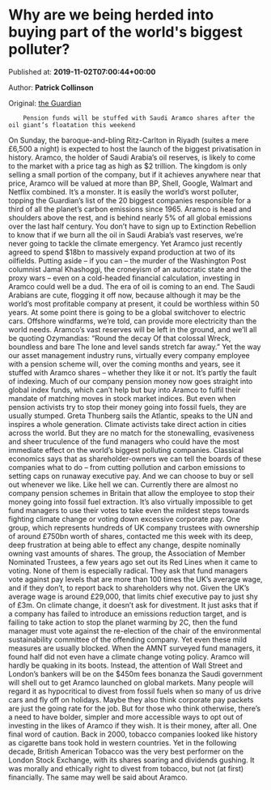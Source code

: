
# Why are we being herded into buying part of the world's biggest polluter?

Published at: **2019-11-02T07:00:44+00:00**

Author: **Patrick Collinson**

Original: [the Guardian](https://www.theguardian.com/money/2019/nov/02/worlds-biggest-polluter-saudi-aramco-floatation)


        Pension funds will be stuffed with Saudi Aramco shares after the oil giant’s floatation this weekend
      
On Sunday, the baroque-and-bling Ritz-Carlton in Riyadh (suites a mere £6,500 a night) is expected to host the launch of the biggest privatisation in history. Aramco, the holder of Saudi Arabia’s oil reserves, is likely to come to the market with a price tag as high as $2 trillion.
The kingdom is only selling a small portion of the company, but if it achieves anywhere near that price, Aramco will be valued at more than BP, Shell, Google, Walmart and Netflix combined.
It’s a monster. It is easily the world’s worst polluter, topping the Guardian’s list of the 20 biggest companies responsible for a third of all the planet’s carbon emissions since 1965. Aramco is head and shoulders above the rest, and is behind nearly 5% of all global emissions over the last half century.
You don’t have to sign up to Extinction Rebellion to know that if we burn all the oil in Saudi Arabia’s vast reserves, we’re never going to tackle the climate emergency. Yet Aramco just recently agreed to spend $18bn to massively expand production at two of its oilfields.
Putting aside – if you can – the murder of the Washington Post columnist Jamal Khashoggi, the croneyism of an autocratic state and the proxy wars – even on a cold-headed financial calculation, investing in Aramco could well be a dud.
The era of oil is coming to an end. The Saudi Arabians are cute, flogging it off now, because although it may be the world’s most profitable company at present, it could be worthless within 50 years. At some point there is going to be a global switchover to electric cars. Offshore windfarms, we’re told, can provide more electricity than the world needs. Aramco’s vast reserves will be left in the ground, and we’ll all be quoting Ozymandias: “Round the decay Of that colossal Wreck, boundless and bare The lone and level sands stretch far away.”
Yet the way our asset management industry runs, virtually every company employee with a pension scheme will, over the coming months and years, see it stuffed with Aramco shares – whether they like it or not.
It’s partly the fault of indexing. Much of our company pension money now goes straight into global index funds, which can’t help but buy into Aramco to fulfil their mandate of matching moves in stock market indices. But even when pension activists try to stop their money going into fossil fuels, they are usually stumped.
Greta Thunberg sails the Atlantic, speaks to the UN and inspires a whole generation. Climate activists take direct action in cities across the world. But they are no match for the stonewalling, evasiveness and sheer truculence of the fund managers who could have the most immediate effect on the world’s biggest polluting companies.
Classical economics says that as shareholder-owners we can tell the boards of these companies what to do – from cutting pollution and carbon emissions to setting caps on runaway executive pay. And we can choose to buy or sell out whenever we like.
Like hell we can. Currently there are almost no company pension schemes in Britain that allow the employee to stop their money going into fossil fuel extraction. It’s also virtually impossible to get fund managers to use their votes to take even the mildest steps towards fighting climate change or voting down excessive corporate pay.
One group, which represents hundreds of UK company trustees with ownership of around £750bn worth of shares, contacted me this week with its deep, deep frustration at being able to effect any change, despite nominally owning vast amounts of shares.
The group, the Association of Member Nominated Trustees, a few years ago set out its Red Lines when it came to voting. None of them is especially radical. They ask that fund managers vote against pay levels that are more than 100 times the UK’s average wage, and if they don’t, to report back to shareholders why not. Given the UK’s average wage is around £29,000, that limits chief executive pay to just shy of £3m.
On climate change, it doesn’t ask for divestment. It just asks that if a company has failed to introduce an emissions reduction target, and is failing to take action to stop the planet warming by 2C, then the fund manager must vote against the re-election of the chair of the environmental sustainability committee of the offending company.
Yet even these mild measures are usually blocked. When the AMNT surveyed fund managers, it found half did not even have a climate change voting policy. Aramco will hardly be quaking in its boots. Instead, the attention of Wall Street and London’s bankers will be on the $450m fees bonanza the Saudi government will shell out to get Aramco launched on global markets.
Many people will regard it as hypocritical to divest from fossil fuels when so many of us drive cars and fly off on holidays. Maybe they also think corporate pay packets are just the going rate for the job. But for those who think otherwise, there’s a need to have bolder, simpler and more accessible ways to opt out of investing in the likes of Aramco if they wish. It is their money, after all.
One final word of caution. Back in 2000, tobacco companies looked like history as cigarette bans took hold in western countries. Yet in the following decade, British American Tobacco was the very best performer on the London Stock Exchange, with its shares soaring and dividends gushing. It was morally and ethically right to divest from tobacco, but not (at first) financially. The same may well be said about Aramco.
